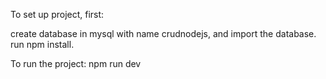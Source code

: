 To set up project, first:

create database in mysql with name crudnodejs, and import the database.
run npm install.

To run the project:
npm run dev
